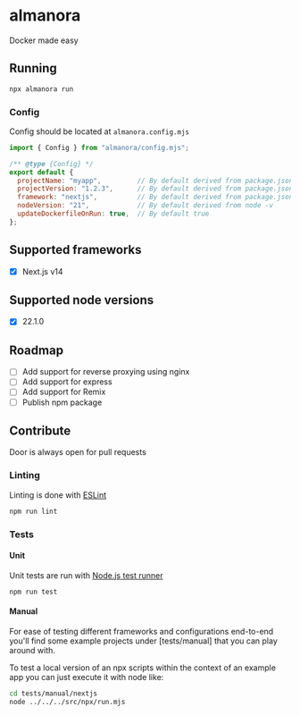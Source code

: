 # almanora

Docker made easy

## Running

```sh
npx almanora run
```

### Config

Config should be located at `almanora.config.mjs`

```js
import { Config } from "almanora/config.mjs";

/** @type {Config} */
export default {
  projectName: "myapp",         // By default derived from package.json
  projectVersion: "1.2.3",      // By default derived from package.json
  framework: "nextjs",          // By default derived from package.json
  nodeVersion: "21",            // By default derived from node -v
  updateDockerfileOnRun: true,  // By default true
};
```

## Supported frameworks

- [x] Next.js v14

## Supported node versions

- [x] 22.1.0

## Roadmap

- [ ] Add support for reverse proxying using nginx
- [ ] Add support for express
- [ ] Add support for Remix
- [ ] Publish npm package

## Contribute

Door is always open for pull requests

### Linting

Linting is done with [ESLint](https://eslint.org)

```sh
npm run lint
```

### Tests

#### Unit

Unit tests are run with [Node.js test runner](https://nodejs.org/api/test.html)

```
npm run test
```

#### Manual

For ease of testing different frameworks and configurations end-to-end you'll find some example projects under [tests/manual] that you can play around with.

To test a local version of an npx scripts within the context of an example app you can just execute it with node like:

```sh
cd tests/manual/nextjs
node ../../../src/npx/run.mjs
```
